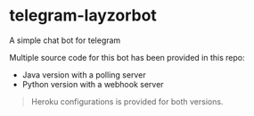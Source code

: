 # telegram-layzorbot
A simple chat bot for telegram

Multiple source code for this bot has been provided in this repo:
- Java version with a polling server
- Python version with a webhook server
> Heroku configurations is provided for both versions.
